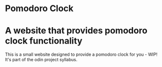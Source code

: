 # Pomodoro Clock

# A website that provides pomodoro clock functionality

This is a small website designed to provide a pomodoro clock for you - WIP! It's part of the odin project syllabus.
